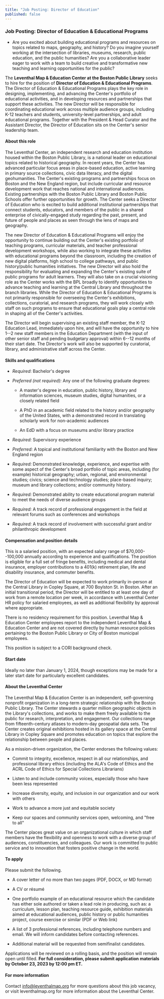 ```yaml
---
title: "Job Posting: Director of Education"
published: false
---
```


### Job Posting: Director of Education & Educational Programs

* Are you excited about building educational programs and resources on
topics related to maps, geography, and history? Do you imagine yourself
working at the intersection of libraries, museums, research, public
education, and the public humanities? Are you a collaborative leader
eager to work with a team to build creative and transformative new
teaching and learning opportunities for the public?

The **Leventhal Map & Education Center at the Boston Public Library**
seeks to hire for the position of **Director of Education & Educational
Programs**. The Director of Education & Educational Programs plays the
key role in designing, implementing, and advancing the Center's
portfolio of educational activities, and in developing resources and
partnerships that support these activities. The new Director will be
responsible for coordinating educational work across multiple audience
groups, including K-12 teachers and students, university-level
partnerships, and adult educational programs. Together with the
President & Head Curator and the Assistant Director, the Director of
Education sits on the Center's senior leadership team.

#### About this role

The Leventhal Center, an independent research and education institution
housed within the Boston Public Library, is a national leader on
educational topics related to historical geography. In recent years, the
Center has advanced particular focus areas in place-based education,
active learning in primary source collections, civic data literacy, and
the digital geohumanities. The Center's existing programs and
partnerships focus on Boston and the New England region, but include
curricular and resource development work that reaches national and
international audiences. Existing partnerships with the Boston Public
Library and Boston Public Schools offer further opportunities for
growth. The Center seeks a Director of Education who is excited to build
additional institutional partnerships that connect students, educators,
and members of the public in a shared enterprise of civically-engaged
study regarding the past, present, and future of people and places as
seen through the lens of maps and geography.

The new Director of Education & Educational Programs will enjoy the
opportunity to continue building out the Center's existing portfolio of
teaching programs, curricular materials, and teacher professional
development workshops, while also working to integrate these activities
with educational programs beyond the classroom, including the creation
of new digital platforms, high school to college pathways, and public
history/public humanities initiatives. The new Director will also hold
the responsibility for evaluating and expanding the Center's existing
suite of public programs for adult learners. They will also take on a
crucial visioning role as the Center works with the BPL broadly to
identify opportunities to advance teaching and learning at the Central
Library and throughout the branch libraries. While the Director of
Education & Educational Programs is not primarily responsible for
overseeing the Center's exhibitions, collections, curatorial, and
research programs, they will work closely with staff on such programs to
ensure that educational goals play a central role in shaping all of the
Center's activities.

The Director will begin supervising an existing staff member, the K-12
Education Lead, immediately upon hire, and will have the opportunity to
hire 1--2 new staff members in the Education Department (with the input
of other senior staff and pending budgetary approval) within 6--12
months of their start date. The Director's work will also be supported
by curatorial, library, and administrative staff across the Center.

#### ­­­Skills and qualifications

-   *Required*: Bachelor's degree

-   *Preferred (not required):* Any one of the following graduate
    degrees:

    -   A master's degree in education, public history, library and
        information sciences, museum studies, digital humanities, or a
        closely related field

    -   A PhD in an academic field related to the history and/or
        geography of the United States, with a demonstrated record in
        translating scholarly work for non-academic audiences

    -   An EdD with a focus on museums and/or library practice

-   *Required:* Supervisory experience

-   *Preferred:* A topical and institutional familiarity with the Boston
    and New England region

-   *Required:* Demonstrated knowledge, experience, and expertise with
    some aspect of the Center's broad portfolio of topic areas,
    including (for example) historical geography; urban, regional, and
    environmental studies; civics; science and technology studies;
    place-based inquiry; museum and library collections; and/or
    community history.

-   *Required:* Demonstrated ability to create educational program
    material to meet the needs of diverse audience groups

-   *Required:* A track record of professional engagement in the field
    at relevant forums such as conferences and workshops

-   *Required:* A track record of involvement with successful grant
    and/or philanthropic development

#### Compensation and position details

This is a salaried position, with an expected salary range of
\$70,000--100,000 annually according to experience and qualifications.
The position is eligible for a full set of fringe benefits, including
medical and dental insurance, employer contributions to a 401(k)
retirement plan, life and disability insurance, and commuter benefits.

The Director of Education will be expected to work primarily in-person
at the Central Library in Copley Square, at 700 Boylston St. in Boston.
After an initial transitional period, the Director will be entitled to
at least one day of work from a remote location per week, in accordance
with Leventhal Center HR policy for salaried employees, as well as
additional flexibility by approval where appropriate.

There is no residency requirement for this position. Leventhal Map &
Education Center employees report to the independent Leventhal Map &
Education Center and are not covered directly by human resource policies
pertaining to the Boston Public Library or City of Boston municipal
employees.

This position is subject to a CORI background check.

#### Start date

Ideally no later than January 1, 2024, though exceptions may be made for
a later start date for particularly excellent candidates.

#### About the Leventhal Center

The Leventhal Map & Education Center is an independent, self-governing
nonprofit organization in a long-term strategic relationship with the
Boston Public Library. The Center stewards a quarter million geographic
objects in the Library's collections, and works to make them freely
available to the public for research, interpretation, and engagement.
Our collections range from fifteenth-century atlases to modern-day
geospatial data sets. The Center creates original exhibitions hosted in
its gallery space at the Central Library in Copley Square and promotes
education on topics that explore the relationship between people and
places.

As a mission-driven organization, the Center endorses the following
values:

-   Commit to integrity, excellence, respect in all our relationships,
    and professional library ethics (including the ALA's Code of Ethics
    and the ACRL Code of Ethics for Special Collections Librarians)

-   Listen to and include community voices, especially those who have
    been less represented

-   Increase diversity, equity, and inclusion in our organization and
    our work with others

-   Work to advance a more just and equitable society

-   Keep our spaces and community services open, welcoming, and "free to
    all"

The Center places great value on an organizational culture in which
staff members have the flexibility and openness to work with a diverse
group of audiences, constituencies, and colleagues. Our work is
committed to public service and to innovation that fosters positive
change in the world.

#### To apply

Please submit the following.

-   A cover letter of no more than two pages (PDF, DOCX, or MD format)

-   A CV or résumé

-   One portfolio example of an educational resource which the candidate
    has either sole authored or taken a lead role in producing, such as:
    a curriculum, lesson plan, teaching resource guide, exhibition
    materials aimed at educational audiences, public history or public
    humanities project, course exercise or similar (PDF or Web link)

-   A list of 3 professional references, including telephone numbers and
    email. We will inform candidates before contacting references.

-   Additional material will be requested from semifinalist candidates.

Applications will be reviewed on a rolling basis, and the position will
remain open until filled. **For full consideration, please submit
application materials by October 23, 2023 by 12:00 pm ET.**

#### For more information

Contact <info@leventhalmap.org> for more questions about this job
vacancy, or visit leventhalmap.org for more information about the
Leventhal Center.
